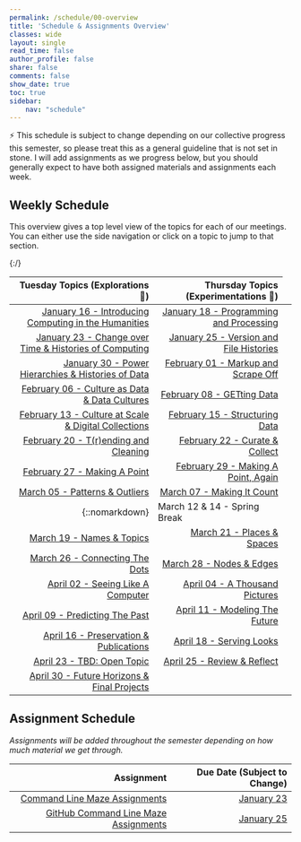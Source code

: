 ```yaml
---
permalink: /schedule/00-overview
title: 'Schedule & Assignments Overview'
classes: wide
layout: single
read_time: false
author_profile: false
share: false
comments: false
show_date: true
toc: true
sidebar:
    nav: "schedule"
---
```


<div class="notice--info">⚡️ This schedule is subject to change depending on our collective progress this semester, so please treat this as a general guideline that is not set in stone. I will add assignments as we progress below, but you should generally expect to have both assigned materials and assignments each week.</div>

## Weekly Schedule

This overview gives a top level view of the topics for each of our meetings. You can either use the side navigation or click on a topic to jump to that section.

|   Tuesday Topics (Explorations 🔭)  | Thursday Topics (Experimentations 🔬) |
| -----------------: | --------------: |
|[January 16 - Introducing Computing in the Humanities]({{site.baseurl}}/schedule/01-introducing-computing-in-the-humanities/) |[January 18 - Programming and Processing]({{site.baseurl}}/schedule/02-programming-and-processing/)|
|[January 23 - Change over Time & Histories of Computing]({{site.baseurl}}/schedule/03-change-over-time-histories-of-computing/) |[January 25 - Version and File Histories]({{site.baseurl}}/schedule/04-version-file-histories/)|
|[January 30 - Power Hierarchies & Histories of Data]({{site.baseurl}}/schedule/05-power-hierachies-and-histories-of-data) |[February 01 - Markup and Scrape Off]({{site.baseurl}}/schedule/06-markup-and-scrape-off)|
|[February 06 - Culture as Data & Data Cultures]({{site.baseurl}}/schedule/07-culture-as-data-and-data-cultures) |[February 08 - GETting Data]({{site.baseurl}}/schedule/08-getting-data)|
|[February 13 - Culture at Scale & Digital Collections]({{site.baseurl}}/schedule/09-culture-at-scale-and-digital-collections) |[February 15 - Structuring Data]({{site.baseurl}}/schedule/10-structuring-data)|
|[February 20 - T(r)ending and Cleaning]({{site.baseurl}}/schedule/11-trending-and-cleaning) |[February 22 - Curate & Collect]({{site.baseurl}}/schedule/12-curate-and-collect)|
|[February 27 - Making A Point]({{site.baseurl}}/schedule/13-making-a-point) |[February 29 - Making A Point, Again]({{site.baseurl}}/schedule/14-making-a-point-again)|
|[March 05 - Patterns & Outliers]({{site.baseurl}}/schedule/15-patterns-and-outliers) |[March 07 - Making It Count]({{site.baseurl}}/schedule/16-making-it-count)|
|{::nomarkdown}<td colspan="2">March 12 & 14 - Spring Break</td>{:/}|
|[March 19 - Names & Topics]({{site.baseurl}}/schedule/17-names-and-topics) |[March 21 - Places & Spaces]({{site.baseurl}}/schedule/18-places-and-spaces)|
|[March 26 - Connecting The Dots]({{site.baseurl}}/schedule/19-connecting-the-dots) |[March 28 - Nodes & Edges]({{site.baseurl}}/schedule/20-nodes-and-edges)|
|[April 02 - Seeing Like A Computer]({{site.baseurl}}/schedule/21-seeing-like-a-computer) |[April 04 - A Thousand Pictures]({{site.baseurl}}/schedule/22-a-thousand-pictures)|
|[April 09 - Predicting The Past]({{site.baseurl}}/schedule/23-predicting-the-past) |[April 11 - Modeling The Future]({{site.baseurl}}/schedule/24-modeling-the-future)|
|[April 16 - Preservation & Publications]({{site.baseurl}}/schedule/25-preservation-and-publications) |[April 18 - Serving Looks]({{site.baseurl}}/schedule/26-serving-looks)|
|[April 23 - TBD: Open Topic]({{site.baseurl}}/schedule/27-tbd-open-topic) |[April 25 - Review & Reflect]({{site.baseurl}}/schedule/28-review-and-reflect)|
|[April 30 - Future Horizons & Final Projects]({{site.baseurl}}/schedule/29-future-horizons-and-final-projects) |


## Assignment Schedule

*Assignments will be added throughout the semester depending on how much material we get through.*

|Assignment | Due Date (Subject to Change) |
| -----------------: | --------------: |
| [Command Line Maze Assignments]({{site.baseurl}}/materials/introducing-humanities-computing/02-intro-cli-file-formats/#homework-exercises)| [January 23]({{site.baseurl}}/schedule/03-change-over-time-histories-of-computing/) |
| [GitHub Command Line Maze Assignments]({{site.baseurl}}/materials/introducing-humanities-computing/03-intro-versioning/#homework-exercises)| [January 25]({{site.baseurl}}/schedule/04-version-file-histories/) |
